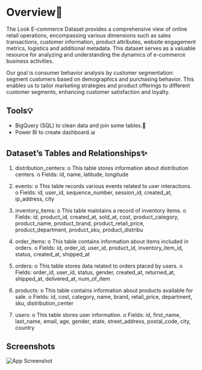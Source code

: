 
# Overview🎯

The Look E-commerce Dataset provides a comprehensive view of online retail operations, encompassing various dimensions such as sales transactions, customer information, product attributes, website engagement metrics, logistics and additional metadata. This dataset serves as a valuable resource for analyzing and understanding the dynamics of e-commerce business activities.

Our goal is consumer behavior analysis by customer segmentation: segment customers based on demographics and purchasing behavior. This enables us to tailor marketing strategies and product offerings to different customer segments, enhancing customer satisfaction and loyalty.


## Tools💡

- BigQuery (SQL) to clean data and join some tables.🧽
- Power Bi to create dashboard.📊



## Dataset’s Tables and Relationships✨

1.	distribution_centers:
o	This table stores information about distribution centers.
o	Fields: id, name, latitude, longitude

2.	events:
o	This table records various events related to user interactions.
o	Fields: id, user_id, sequence_number, session_id, created_at, ip_address, city

3.	inventory_items:
o	This table maintains a record of inventory items.
o	Fields: id, product_id, created_at, sold_at, cost, product_category, product_name, product_brand, product_retail_price, product_department, product_sku, product_distribu

4.	order_items:
o	This table contains information about items included in orders.
o	Fields: id, order_id, user_id, product_id, inventory_item_id, status, created_at, shipped_at

5.	orders:
o	This table stores data related to orders placed by users.
o	Fields: order_id, user_id, status, gender, created_at, returned_at, shipped_at, delivered_at, num_of_item

6.	products:
o	This table contains information about products available for sale.
o	Fields: id, cost, category, name, brand, retail_price, department, sku, distribution_center

7.	users:
o	This table stores user information.
o	Fields: id, first_name, last_name, email, age, gender, state, street_address, postal_code, city, country



## Screenshots

![App Screenshot](https://via.placeholder.com/468x300?text=App+Screenshot+Here)


